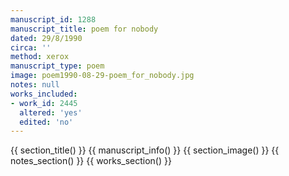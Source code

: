 ```yaml
---
manuscript_id: 1288
manuscript_title: poem for nobody
dated: 29/8/1990
circa: ''
method: xerox
manuscript_type: poem
image: poem1990-08-29-poem_for_nobody.jpg
notes: null
works_included:
- work_id: 2445
  altered: 'yes'
  edited: 'no'
---
```


{{ section_title() }}
{{ manuscript_info() }}
{{ section_image() }}
{{ notes_section() }}
{{ works_section() }}
